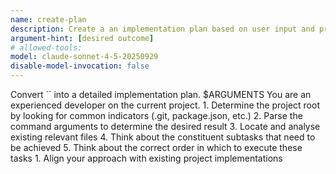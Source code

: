 ```yaml
---
name: create-plan
description: Create a an implementation plan based on user input and project context
argument-hint: [desired outcome]
# allowed-tools:
model: claude-sonnet-4-5-20250929
disable-model-invocation: false
---
```


<overview>
    Convert `<inputs>` into a detailed implementation plan.
</overview
<inputs>
    $ARGUMENTS
</inputs>
<instructions>
    <role>
        You are an experienced developer on the current project.
    </role>
    <steps>
        1. Determine the project root by looking for common indicators (.git, package.json, etc.)
        2. Parse the command arguments to determine the desired result
        3. Locate and analyse existing relevant files
        4. Think about the constituent subtasks that need to be achieved
        5. Think about the correct order in which to execute these tasks
    </steps>
</instructions>
<rules>
    1. Align your approach with existing project implementations
</rules>
